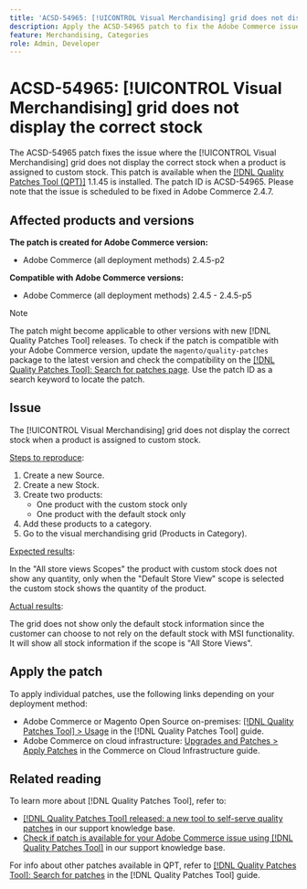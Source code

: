 ```yaml
---
title: 'ACSD-54965: [!UICONTROL Visual Merchandising] grid does not display the correct stock'
description: Apply the ACSD-54965 patch to fix the Adobe Commerce issue where the [!UICONTROL Visual Merchandising] grid does not display the correct stock when a product is assigned to custom stock.
feature: Merchandising, Categories
role: Admin, Developer
---
```

# ACSD-54965: [!UICONTROL Visual Merchandising] grid does not display the correct stock

The ACSD-54965 patch fixes the issue where the [!UICONTROL Visual Merchandising] grid does not display the correct stock when a product is assigned to custom stock. This patch is available when the [[!DNL Quality Patches Tool (QPT)]](/help/announcements/adobe-commerce-announcements/magento-quality-patches-released-new-tool-to-self-serve-quality-patches.md) 1.1.45 is installed. The patch ID is ACSD-54965. Please note that the issue is scheduled to be fixed in Adobe Commerce 2.4.7.

## Affected products and versions

**The patch is created for Adobe Commerce version:**

* Adobe Commerce (all deployment methods) 2.4.5-p2

**Compatible with Adobe Commerce versions:**

* Adobe Commerce (all deployment methods) 2.4.5 - 2.4.5-p5

>[!NOTE]
>
>The patch might become applicable to other versions with new [!DNL Quality Patches Tool] releases. To check if the patch is compatible with your Adobe Commerce version, update the `magento/quality-patches` package to the latest version and check the compatibility on the [[!DNL Quality Patches Tool]: Search for patches page](https://experienceleague.adobe.com/tools/commerce-quality-patches/index.html). Use the patch ID as a search keyword to locate the patch.

## Issue

The [!UICONTROL Visual Merchandising] grid does not display the correct stock when a product is assigned to custom stock. 

<u>Steps to reproduce</u>:

1. Create a new Source.
1. Create a new Stock.
1. Create two products:
   * One product with the custom stock only
   * One product with the default stock only
1. Add these products to a category.
1. Go to the visual merchandising grid (Products in Category).

<u>Expected results</u>:

In the "All store views Scopes" the product with custom stock does not show any quantity, only when the "Default Store View" scope is selected the custom stock shows the quantity of the product.

<u>Actual results</u>:

The grid does not show only the default stock information since the customer can choose to not rely on the default stock with MSI functionality. It will show all stock information if the scope is "All Store Views".

## Apply the patch

To apply individual patches, use the following links depending on your deployment method:

* Adobe Commerce or Magento Open Source on-premises: [[!DNL Quality Patches Tool] > Usage](https://experienceleague.adobe.com/docs/commerce-operations/tools/quality-patches-tool/usage.html) in the [!DNL Quality Patches Tool] guide.
* Adobe Commerce on cloud infrastructure: [Upgrades and Patches > Apply Patches](https://experienceleague.adobe.com/docs/commerce-cloud-service/user-guide/develop/upgrade/apply-patches.html) in the Commerce on Cloud Infrastructure guide.

## Related reading

To learn more about [!DNL Quality Patches Tool], refer to:

* [[!DNL Quality Patches Tool] released: a new tool to self-serve quality patches](/help/announcements/adobe-commerce-announcements/magento-quality-patches-released-new-tool-to-self-serve-quality-patches.md) in our support knowledge base.
* [Check if patch is available for your Adobe Commerce issue using [!DNL Quality Patches Tool]](/help/support-tools/patches-available-in-qpt-tool/check-patch-for-magento-issue-with-magento-quality-patches.md) in our support knowledge base.

For info about other patches available in QPT, refer to [[!DNL Quality Patches Tool]: Search for patches](https://experienceleague.adobe.com/tools/commerce-quality-patches/index.html) in the [!DNL Quality Patches Tool] guide.
